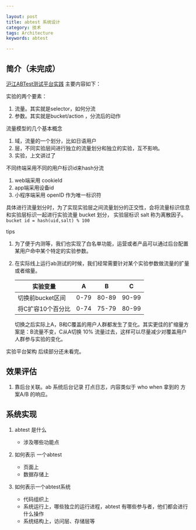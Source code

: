 ```yaml
---

layout: post
title: abtest 系统设计
category: 技术
tags: Architecture
keywords: abtest

---
```


## 简介（未完成）



[沪江ABTest测试平台实践](https://mp.weixin.qq.com/s/FjuUHg7YMdWUIoc4sp2TWA) 主要内容如下：

实验的两个要素：

1. 流量。其实就是selector，如何分流
2. 参数。其实就是bucket/action ，分流后的动作

流量模型的几个基本概念

1. 域，流量的一个划分，比如日语用户
2. 层，不同实验层间进行独立的流量划分和独立的实验，互不影响。
3. 实验，上文讲过了 


不同终端采用不同的用户标识id来hash分流

1. web端采用 cookieId 
2. app端采用设备id
3. 小程序端采用 openID 作为唯一标识符

具体进行流量划分时，为了实现实验层之间流量划分的正交性，会将流量标识信息和实验层标识一起进行实验流量 bucket 划分， 实验层标识 salt 称为离散因子。`bucket id = hash(uid,salt) % 100`

tips

1. 为了便于内测等，我们也实现了白名单功能，运营或者产品可以通过后台配置某用户命中某个特定的实验参数。
2. 在实际线上运行ab测试的时候，我们经常需要针对某个实验参数做流量的扩量或者缩量。

	|实验变量|A|B|C|
	|---|---|---|---|
	|切换前bucket区间|0-79|80-89|90-99|
	|将C扩容10个百分比|0-74|75-79|80-99|
	
	切换之后实际上A，B和C覆盖的用户人群都发生了变化。其实更佳的扩缩量方案是：B流量不变，C从A切换 10% 流量过去，这样可以尽量减少对覆盖用户人群参与实验的变化。
	
实验平台架构 后续部分还未看完。
	



## 效果评估

1. 靠后台关联。ab 系统后台记录 打点日志，内容类似于 who when 拿到的 方案A/B 的响应。 


## 系统实现

1. abtest 是什么

	* 涉及哪些功能点

1. 如何表示 一个abtest

	* 页面上
	* 数据存储上

2. 如何表示一个abtest系统

	* 代码组织上
	* 系统运行上，哪些独立的运行进程，abtest 有哪些参与者，他们都会进行什么操作
	* 系统结构上，访问层、存储层等